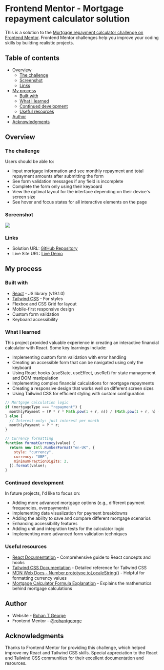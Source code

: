 # Frontend Mentor - Mortgage repayment calculator solution

This is a solution to the [Mortgage repayment calculator challenge on Frontend Mentor](https://www.frontendmentor.io/challenges/mortgage-repayment-calculator-Galx1LXK73). Frontend Mentor challenges help you improve your coding skills by building realistic projects.

## Table of contents

- [Overview](#overview)
  - [The challenge](#the-challenge)
  - [Screenshot](#screenshot)
  - [Links](#links)
- [My process](#my-process)
  - [Built with](#built-with)
  - [What I learned](#what-i-learned)
  - [Continued development](#continued-development)
  - [Useful resources](#useful-resources)
- [Author](#author)
- [Acknowledgments](#acknowledgments)

## Overview

### The challenge

Users should be able to:

- Input mortgage information and see monthly repayment and total repayment amounts after submitting the form
- See form validation messages if any field is incomplete
- Complete the form only using their keyboard
- View the optimal layout for the interface depending on their device's screen size
- See hover and focus states for all interactive elements on the page

### Screenshot

![](./screenshot.jpg)

### Links

- Solution URL: [GitHub Repository](https://github.com/19Rohan97/mortgage-repayment-calculator)
- Live Site URL: [Live Demo](https://19rohan97.github.io/mortgage-repayment-calculator/)

## My process

### Built with

- [React](https://reactjs.org/) - JS library (v19.1.0)
- [Tailwind CSS](https://tailwindcss.com/) - For styles
- Flexbox and CSS Grid for layout
- Mobile-first responsive design
- Custom form validation
- Keyboard accessibility

### What I learned

This project provided valuable experience in creating an interactive financial calculator with React. Some key learnings include:

- Implementing custom form validation with error handling
- Creating an accessible form that can be navigated using only the keyboard
- Using React hooks (useState, useEffect, useRef) for state management and DOM manipulation
- Implementing complex financial calculations for mortgage repayments
- Creating a responsive design that works well on different screen sizes
- Using Tailwind CSS for efficient styling with custom configuration

```js
// Mortgage calculation logic
if (mortgageType === "repayment") {
  monthlyPayment = (P * r * Math.pow(1 + r, n)) / (Math.pow(1 + r, n) - 1);
} else {
  // Interest-only: just interest per month
  monthlyPayment = P * r;
}
```

```js
// Currency formatting
function formatCurrency(value) {
  return new Intl.NumberFormat("en-UK", {
    style: "currency",
    currency: "GBP",
    minimumFractionDigits: 2,
  }).format(value);
}
```

### Continued development

In future projects, I'd like to focus on:

- Adding more advanced mortgage options (e.g., different payment frequencies, overpayments)
- Implementing data visualization for payment breakdowns
- Adding the ability to save and compare different mortgage scenarios
- Enhancing accessibility features
- Adding unit and integration tests for the calculator logic
- Implementing more advanced form validation techniques

### Useful resources

- [React Documentation](https://react.dev/) - Comprehensive guide to React concepts and hooks
- [Tailwind CSS Documentation](https://tailwindcss.com/docs) - Detailed reference for Tailwind CSS
- [MDN Web Docs - Number.prototype.toLocaleString()](https://developer.mozilla.org/en-US/docs/Web/JavaScript/Reference/Global_Objects/Number/toLocaleString) - Helpful for formatting currency values
- [Mortgage Calculator Formula Explanation](https://www.mtgprofessor.com/formulas.htm) - Explains the mathematics behind mortgage calculations

## Author

- Website - [Rohan T George](https://www.rohantgeorge.ca)
- Frontend Mentor - [@rohantgeorge](https://www.frontendmentor.io/profile/19Rohan97)

## Acknowledgments

Thanks to Frontend Mentor for providing this challenge, which helped improve my React and Tailwind CSS skills. Special appreciation to the React and Tailwind CSS communities for their excellent documentation and resources.
